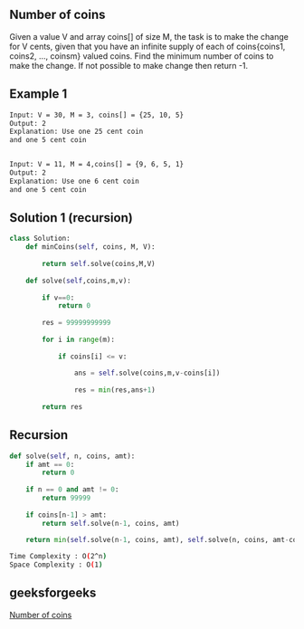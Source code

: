 ## Number of coins
Given a value V and array coins[] of size M, the task is to make the change for V cents,
given that you have an infinite supply of each of coins{coins1, coins2, ..., coinsm} valued coins.
Find the minimum number of coins to make the change. If not possible to make change then return -1.

 
## Example 1


```bash
Input: V = 30, M = 3, coins[] = {25, 10, 5}
Output: 2
Explanation: Use one 25 cent coin
and one 5 cent coin


Input: V = 11, M = 4,coins[] = {9, 6, 5, 1} 
Output: 2 
Explanation: Use one 6 cent coin
and one 5 cent coin
```
## Solution 1 (recursion) 
```Python
class Solution:
	def minCoins(self, coins, M, V):
	    
	    return self.solve(coins,M,V)
	        
	def solve(self,coins,m,v):
	    
	    if v==0:
	        return 0
	    
	    res = 99999999999
	    
	    for i in range(m):
	        
	        if coins[i] <= v:
	            
	            ans = self.solve(coins,m,v-coins[i])
	            
	            res = min(res,ans+1)
	        
	    return res
```
## Recursion
```python
def solve(self, n, coins, amt):
    if amt == 0:
        return 0
    
    if n == 0 and amt != 0:
        return 99999
    
    if coins[n-1] > amt:
        return self.solve(n-1, coins, amt)
    
    return min(self.solve(n-1, coins, amt), self.solve(n, coins, amt-coins[n-1]) + 1)
```
	    
    

```bash
Time Complexity : O(2^n)
Space Complexity : O(1)
```
## geeksforgeeks
[Number of coins](https://practice.geeksforgeeks.org/problems/number-of-coins1824/1?page=2&difficulty[]=1&category[]=Dynamic%20Programming&sortBy=submissions)
